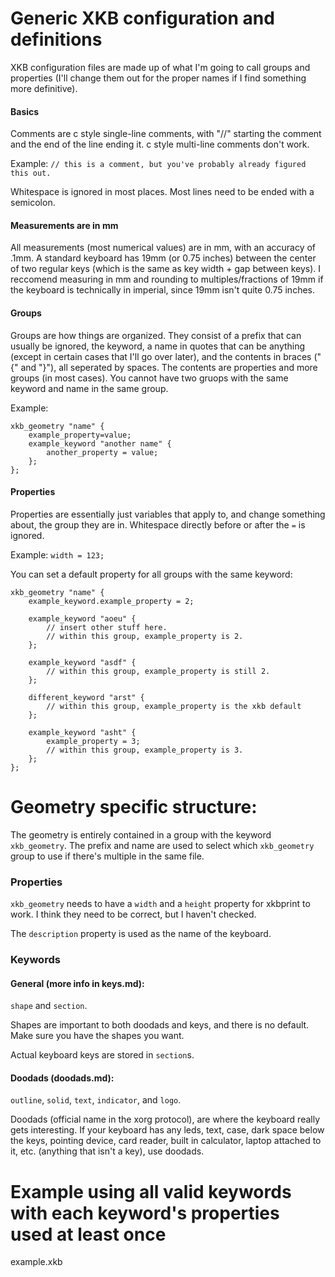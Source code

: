# Generic XKB configuration and definitions

XKB configuration files are made up of what I'm going to call groups and properties (I'll change them out for the proper names if I find something more definitive).

#### Basics
Comments are c style single-line comments, with "//" starting the comment and the end of the line ending it. c style multi-line comments don't work.

Example:
`// this is a comment, but you've probably already figured this out.`

Whitespace is ignored in most places.
Most lines need to be ended with a semicolon.

#### Measurements are in mm
All measurements (most numerical values) are in mm, with an accuracy of .1mm.
A standard keyboard has 19mm (or 0.75 inches) between the center of two regular keys (which is the same as key width + gap between keys).
I reccomend measuring in mm and rounding to multiples/fractions of 19mm if the keyboard is technically in imperial, since 19mm isn't quite 0.75 inches.

#### Groups
Groups are how things are organized.
They consist of a prefix that can usually be ignored, the keyword, a name in quotes that can be anything (except in certain cases that I'll go over later), and the contents in braces ("{" and "}"), all seperated by spaces.
The contents are properties and more groups (in most cases).
You cannot have two gruops with the same keyword and name in the same group.

Example:
```
xkb_geometry "name" {
    example_property=value;
    example_keyword "another name" {
        another_property = value;
    };
};
```

#### Properties
Properties are essentially just variables that apply to, and change something about, the group they are in. Whitespace directly before or after the `=` is ignored.

Example:
`width = 123;`

You can set a default property for all groups with the same keyword:
```
xkb_geometry "name" {
    example_keyword.example_property = 2;

    example_keyword "aoeu" {
        // insert other stuff here.
        // within this group, example_property is 2.
    };

    example_keyword "asdf" {
        // within this group, example_property is still 2.
    };

    different_keyword "arst" {
        // within this group, example_property is the xkb default
    };

    example_keyword "asht" {
        example_property = 3;
        // within this group, example_property is 3.
    };
};  
```

# Geometry specific structure:

The geometry is entirely contained in a group with the keyword `xkb_geometry`.
The prefix and name are used to select which `xkb_geometry` group to use if there's multiple in the same file.

### Properties
`xkb_geometry` needs to have a `width` and a `height` property for xkbprint to work.
I think they need to be correct, but I haven't checked.

The `description` property is used as the name of the keyboard.

### Keywords
#### General (more info in keys.md):
`shape` and `section`.

Shapes are important to both doodads and keys, and there is no default.
Make sure you have the shapes you want.

Actual keyboard keys are stored in `section`s.

#### Doodads (doodads.md):
`outline`, `solid`, `text`, `indicator`, and `logo`.

Doodads (official name in the xorg protocol), are where the keyboard really gets interesting.
If your keyboard has any leds, text, case, dark space below the keys, pointing device, card reader, built in calculator, laptop attached to it, etc. (anything that isn't a key), use doodads.

# Example using all valid keywords with each keyword's properties used at least once
example.xkb
